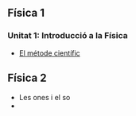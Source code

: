 ## Física 1

### Unitat 1: Introducció a la Física

* [El métode científic](01_intro_fisica/metode_cientific.html)

## Física 2

* Les ones i el so
* 
